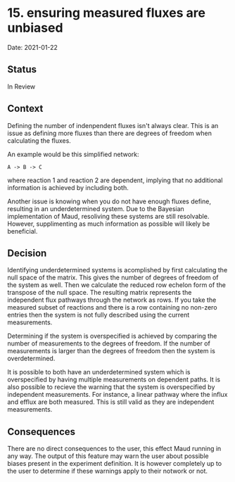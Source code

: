 # 15. ensuring measured fluxes are unbiased

Date: 2021-01-22

## Status

In Review

## Context
Defining the number of indenpendent fluxes isn't always clear.
This is an issue as defining more fluxes than there are degrees
of freedom when calculating the fluxes.

An example would be this simplified network:

	A -> B -> C

where reaction 1 and reaction 2 are dependent, implying that
no additional information is achieved by including both.

Another issue is knowing when you do not have enough fluxes
define, resulting in an underdetermined system. Due to the
Bayesian implementation of Maud, resoliving these systems
are still resolvable. However, supplimenting as much information
as possible will likely be beneficial.

## Decision
Identifying underdetermined systems is acomplished by first calculating
the null space of the matrix. This gives the number of degrees of freedom
of the system as well. Then we calculate the reduced row echelon form of
the transpose of the null space. The resulting matrix represents the
independent flux pathways through the network as rows. If you take the
measured subset of reactions and there is a row containing no non-zero
entries then the system is not fully described using the current measurements.

Determining if the system is overspecified is achieved by comparing the
number of measurements to the degrees of freedom. If the number of measurements
is larger than the degrees of freedom then the system is overdetermined.

It is possible to both have an underdetermined system which is overspecified
by having multiple measurements on dependent paths. It is also possible to
recieve the warning that the system is overspecified by independent measurements.
For instance, a linear pathway where the influx and efflux are both measured.
This is still valid as they are independent measurements.

## Consequences
There are no direct consequences to the user, this effect Maud running in any
way. The output of this feature may warn the user about possible biases present
in the experiment definition. It is however completely up to the user to determine
if these warnings apply to their notwork or not.